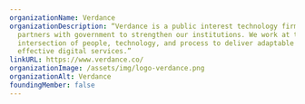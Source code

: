 ```yaml
---
organizationName: Verdance
organizationDescription: “Verdance is a public interest technology firm that
  partners with government to strengthen our institutions. We work at the
  intersection of people, technology, and process to deliver adaptable and
  effective digital services.”
linkURL: https://www.verdance.co/
organizationImage: /assets/img/logo-verdance.png
organizationAlt: Verdance
foundingMember: false
---
```

